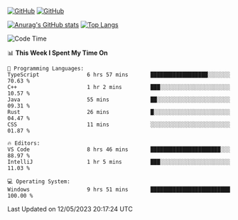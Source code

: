 [![GitHub](https://img.shields.io/github/followers/sharpxk?style=social)](https://github.com/sharpxk) [![GitHub](https://img.shields.io/github/stars/sharpxk?style=social)](https://github.com/sharpxk)

[![Anurag's GitHub stats](https://github-readme-stats-git-masterrstaa-rickstaa.vercel.app/api?username=sharpxk&hide=contribs,prs,issues&show_icons=true&theme=tokyonight)](https://github.com/anuraghazra/github-readme-stats)
[![Top Langs](https://github-readme-stats-git-masterrstaa-rickstaa.vercel.app/api/top-langs/?username=sharpxk&layout=compact&theme=tokyonight)](https://github.com/anuraghazra/github-readme-stats)

<!--START_SECTION:waka-->
![Code Time](http://img.shields.io/badge/Code%20Time-95%20hrs%2035%20mins-blue)

📊 **This Week I Spent My Time On** 

```text
💬 Programming Languages: 
TypeScript               6 hrs 57 mins       ██████████████████░░░░░░░   70.63 % 
C++                      1 hr 2 mins         ███░░░░░░░░░░░░░░░░░░░░░░   10.57 % 
Java                     55 mins             ██░░░░░░░░░░░░░░░░░░░░░░░   09.31 % 
Rust                     26 mins             █░░░░░░░░░░░░░░░░░░░░░░░░   04.47 % 
CSS                      11 mins             ░░░░░░░░░░░░░░░░░░░░░░░░░   01.87 % 

🔥 Editors: 
VS Code                  8 hrs 46 mins       ██████████████████████░░░   88.97 % 
IntelliJ                 1 hr 5 mins         ███░░░░░░░░░░░░░░░░░░░░░░   11.03 % 

💻 Operating System: 
Windows                  9 hrs 51 mins       █████████████████████████   100.00 % 
```


 Last Updated on 12/05/2023 20:17:24 UTC
<!--END_SECTION:waka-->
